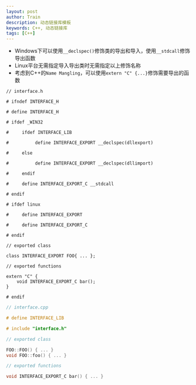 ```yaml
---
layout: post
author: Train
description: 动态链接库模板
keywords: C++, 动态链接库
tags: [C++]
---
```


- Windows下可以使用`__declspec()`修饰类的导出和导入，使用`__stdcall`修饰导出函数
- Linux平台无需指定导入导出类时无需指定以上修饰名称
- 考虑到C++的`Name Mangling`，可以使用`extern "C" {...}`修饰需要导出的函数

```
// interface.h

# ifndef INTERFACE_H

# define INTERFACE_H

# ifdef _WIN32

#     ifdef INTERFACE_LIB

#          define INTERFACE_EXPORT __declspec(dllexport)

#     else

#          define INTERFACE_EXPORT __declspec(dllimport)

#     endif

#     define INTERFACE_EXPORT_C __stdcall

# endif

# ifdef linux

#     define INTERFACE_EXPORT

#     define INTERFACE_EXPORT_C

# endif

// exported class

class INTERFACE_EXPORT FOO{ ... };

// exported functions

extern "C" {
    void INTERFACE_EXPORT_C bar();
}

# endif
```

``` c++
// interface.cpp

# define INTERFACE_LIB

# include "interface.h"

// exported class

FOO::FOO() { ... }
void FOO::foo() { ... }

// exported functions

void INTERFACE_EXPORT_C bar() { ... }
```
